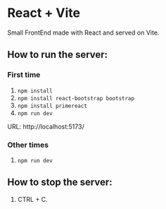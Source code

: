 # React + Vite

Small FrontEnd made with React and served on Vite.

## How to run the server:
### First time
1. ```npm install```
2. ```npm install react-bootstrap bootstrap```
3. ```npm install primereact```
4. ```npm run dev```

URL: http://localhost:5173/

### Other times
1. ```npm run dev```

## How to stop the server:
1. CTRL + C.